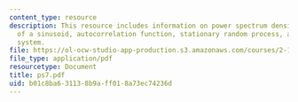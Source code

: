 ```yaml
---
content_type: resource
description: This resource includes information on power spectrum density function
  of a sinusoid, autocorrelation function, stationary random process, and cardiovascular
  system.
file: https://ol-ocw-studio-app-production.s3.amazonaws.com/courses/2-160-identification-estimation-and-learning-spring-2006/b01c8ba631138b9aff018a73ec74236d_ps7.pdf
file_type: application/pdf
resourcetype: Document
title: ps7.pdf
uid: b01c8ba6-3113-8b9a-ff01-8a73ec74236d
---
```

